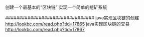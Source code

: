 创建一个最基本的“区块链”
实现一个简单的挖矿系统

################################
java实现区块链的创建
http://lookbc.com/read.php?tid=17865
java实现区块链的交易
http://lookbc.com/read.php?tid=17867